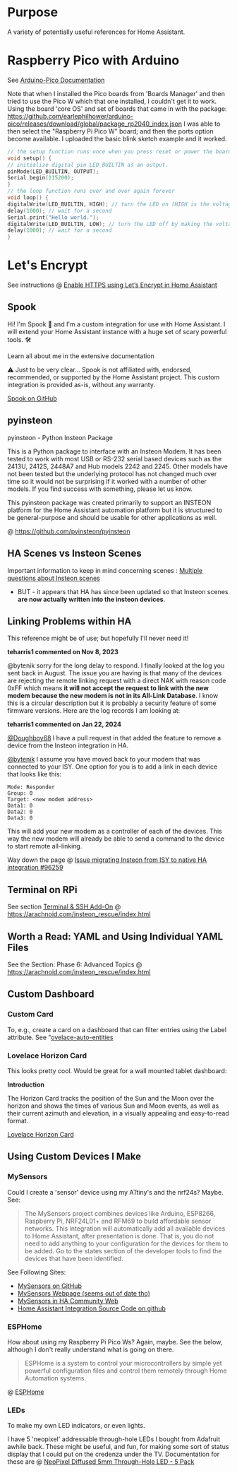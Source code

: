 # Purpose

A variety of potentially useful references for Home Assistant.

# Raspberry Pico with Arduino

See [Arduino-Pico Documentation](https://arduino-pico.readthedocs.io/_/downloads/en/latest/pdf/)

Note that when I installed the Pico boards from 'Boards Manager' and then tried to use the Pico W which that one installed, I couldn't get it to work. Using the board 'core OS' and set of boards that came in with the package: https://github.com/earlephilhower/arduino-pico/releases/download/global/package_rp2040_index.json I was able to then select the "Raspberry Pi Pico W" board; and then the ports option become available. I uploaded the basic blink sketch example and it worked.

``` c++
// the setup function runs once when you press reset or power the board
void setup() {
// initialize digital pin LED_BUILTIN as an output.
pinMode(LED_BUILTIN, OUTPUT);
Serial.begin(115200);
}
// the loop function runs over and over again forever
void loop() {
digitalWrite(LED_BUILTIN, HIGH); // turn the LED on (HIGH is the voltage level)
delay(1000); // wait for a second
Serial.print("Hello world.");
digitalWrite(LED_BUILTIN, LOW); // turn the LED off by making the voltage LOW
delay(1000); // wait for a second
}
```

# Let's Encrypt

See instructions @ [Enable HTTPS using Let’s Encrypt in Home Assistant](https://theprivatesmarthome.com/how-to/enable-https-using-lets-encrypt-in-home-assistant/)

## Spook

Hi! I'm Spook 👻 and I'm a custom integration for use with Home Assistant. I will extend your Home Assistant instance with a huge set of scary powerful tools. 🛠️

Learn all about me in the extensive documentation

⚠️ Just to be very clear... Spook is not affiliated with, endorsed, recommended, or supported by the Home Assistant project. This custom integration is provided as-is, without any warranty.

[Spook on GitHub](https://github.com/frenck/spook)
## pyinsteon

pyinsteon - Python Insteon Package

This is a Python package to interface with an Insteon Modem. It has been tested to work with most USB or RS-232 serial based devices such as the 2413U, 2412S, 2448A7 and Hub models 2242 and 2245. Other models have not been tested but the underlying protocol has not changed much over time so it would not be surprising if it worked with a number of other models. If you find success with something, please let us know.

This pyinsteon package was created primarily to support an INSTEON platform for the Home Assistant automation platform but it is structured to be general-purpose and should be usable for other applications as well.

@ https://github.com/pyinsteon/pyinsteon

## HA Scenes vs Insteon Scenes

Important information to keep in mind concerning scenes : [Multiple questions about Insteon scenes](https://community.home-assistant.io/t/multiple-questions-about-insteon-scenes/224682)

   * BUT - it appears that HA has since been updated so that Insteon scenes **are now actually written into the insteon devices**.

## Linking Problems within HA

This reference might be of use; but hopefully I'll never need it!

**teharris1 commented on Nov 8, 2023**

@bytenik sorry for the long delay to respond. I finally looked at the log you sent back in August. The issue you are having is that many of the devices are rejecting the remote linking request with a direct NAK with reason code 0xFF which means **it will not accept the request to link with the new modem because the new modem is not in its All-Link Database**. I know this is a circular description but it is probably a security feature of some firmware versions. Here are the log records I am looking at:
 
**teharris1 commented on Jan 22, 2024** 
 
[@Doughboy68](https://github.com/Doughboy68) I have a pull request in that added the feature to remove a device from the Insteon integration in HA.

[@bytenik](https://github.com/bytenik) I assume you have moved back to your modem that was connected to your ISY. One option for you is to add a link in each device that looks like this:

```
Mode: Responder
Group: 0
Target: <new modem address>
Data1: 0
Data2: 0
Data3: 0
```

This will add your new modem as a controller of each of the devices. This way the new modem will already be able to send a command to the device to start remote all-linking.

Way down the page @ [Issue migrating Insteon from ISY to native HA integration #96259](https://github.com/home-assistant/core/issues/96259)

## Terminal on RPi

See section [Terminal & SSH Add-On](https://arachnoid.com/insteon_rescue/index.html)  @ https://arachnoid.com/insteon_rescue/index.html

## Worth a Read: YAML and Using Individual YAML Files

See the Section: Phase 6: Advanced Topics @ https://arachnoid.com/insteon_rescue/index.html


## Custom Dashboard

### Custom Card

To, e.g., create a card on a dashboard that can filter entries using the Label attribute. See "[ovelace-auto-entities](https://github.com/thomasloven/lovelace-auto-entities)

### Lovelace Horizon Card

This looks pretty cool. Would be great for a wall mounted tablet dashboard:

**Introduction**

The Horizon Card tracks the position of the Sun and the Moon over the horizon and shows the times of various Sun and Moon events, as well as their current azimuth and elevation, in a visually appealing and easy-to-read format.

[Lovelace Horizon Card](https://github.com/rejuvenate/lovelace-horizon-card)

## Using Custom Devices I Make

### MySensors 

Could I create a 'sensor' device using my ATtiny's and the nrf24s? Maybe. See:

> The MySensors project combines devices like Arduino, ESP8266, Raspberry Pi, NRF24L01+ and RFM69 to build affordable sensor networks. This integration will automatically add all available devices to Home Assistant, after presentation is done. That is, you do not need to add anything to your configuration for the devices for them to be added. Go to the states section of the developer tools to find the devices that have been identified.

See Following Sites:

   * [MySensors on GitHub](https://github.com/mysensors/MySensors)
   * [MySensors Webpage (seems out of date tho)](https://www.mysensors.org/)
   * [MySensors in HA Community Web](https://www.home-assistant.io/integrations/mysensors/)
   * [Home Assistant Integration Source Code on github](https://github.com/home-assistant/core/tree/dev/homeassistant/components/mysensors)

### ESPHome 

How about using my Raspberry Pi Pico Ws? Again, maybe. See the below, although I don't really understand what is going on there.


> ESPHome is a system to control your microcontrollers by simple yet powerful configuration files and control them remotely through Home Automation systems.

@ [ESPHome](https://esphome.io/)


### LEDs

To make my own LED indicators, or even lights.

I have 5 'neopixel' addressable through-hole LEDs I bought from Adafruit awhile back. These might be useful, and fun, for making some sort of status display that I could put on the credenza under the TV. Documentation for these are @ [NeoPixel Diffused 5mm Through-Hole LED - 5 Pack](https://www.adafruit.com/product/1938)



